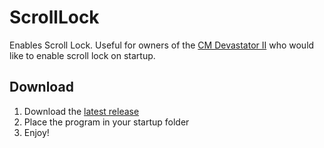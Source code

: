 # ScrollLock

Enables Scroll Lock. Useful for owners of the [CM Devastator II](http://www.coolermaster.com/peripheral/keyboards/devastator-ii/) who would like to enable scroll lock on startup.

## Download

1. Download the [latest release](https://github.com/mrexodia/ScrollLock/releases)
2. Place the program in your startup folder
3. Enjoy!
